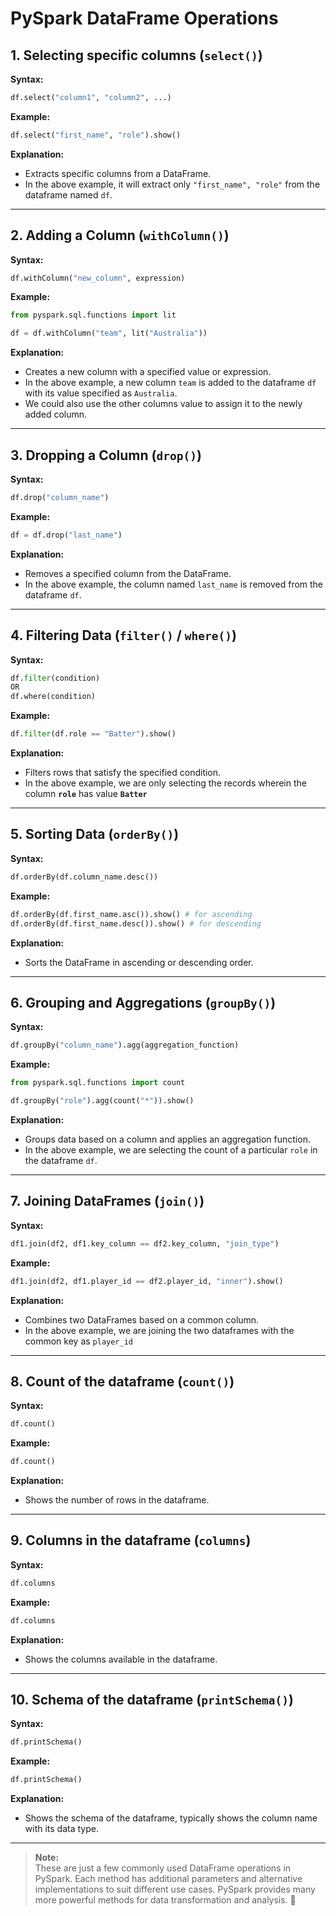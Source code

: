 
# PySpark DataFrame Operations

## 1. Selecting specific columns (`select()`)

**Syntax:**
```python
df.select("column1", "column2", ...)
```

**Example:**
```python
df.select("first_name", "role").show()
```

**Explanation:**
- Extracts specific columns from a DataFrame.
- In the above example, it will extract only `"first_name", "role"` from the dataframe named `df`.

---

## 2. Adding a Column (`withColumn()`)

**Syntax:**
```python
df.withColumn("new_column", expression)
```

**Example:**
```python
from pyspark.sql.functions import lit

df = df.withColumn("team", lit("Australia"))
```

**Explanation:**  
- Creates a new column with a specified value or expression.
- In the above example, a new column `team` is added to the dataframe `df` with its value specified as `Australia`.
- We could also use the other columns value to assign it to the newly added column.

---

## 3. Dropping a Column (`drop()`)

**Syntax:**
```python
df.drop("column_name")
```

**Example:**
```python
df = df.drop("last_name")
```

**Explanation:**  
- Removes a specified column from the DataFrame.
- In the above example, the column named `last_name` is removed from the dataframe `df`.

---

## 4. Filtering Data (`filter()` / `where()`)

**Syntax:**
```python
df.filter(condition)
OR
df.where(condition)
```

**Example:**
```python
df.filter(df.role == "Batter").show()
```

**Explanation:**  
- Filters rows that satisfy the specified condition.
- In the above example, we are only selecting the records wherein the column **`role`** has value **`Batter`**
---

## 5. Sorting Data (`orderBy()`)

**Syntax:**
```python
df.orderBy(df.column_name.desc())
```

**Example:**
```python
df.orderBy(df.first_name.asc()).show() # for ascending
df.orderBy(df.first_name.desc()).show() # for descending
```

**Explanation:**  
- Sorts the DataFrame in ascending or descending order.

---

## 6. Grouping and Aggregations (`groupBy()`)

**Syntax:**
```python
df.groupBy("column_name").agg(aggregation_function)
```

**Example:**
```python
from pyspark.sql.functions import count

df.groupBy("role").agg(count("*")).show()
```

**Explanation:**  
- Groups data based on a column and applies an aggregation function.
- In the above example, we are selecting the count of a particular `role` in the dataframe `df`.

---

## 7. Joining DataFrames (`join()`)

**Syntax:**
```python
df1.join(df2, df1.key_column == df2.key_column, "join_type")
```

**Example:**
```python
df1.join(df2, df1.player_id == df2.player_id, "inner").show()
```

**Explanation:**
- Combines two DataFrames based on a common column.
- In the above example, we are joining the two dataframes with the common key as `player_id`

---

## 8. Count of the dataframe (`count()`)

**Syntax:**
```python
df.count()
```

**Example:**
```python
df.count()
```

**Explanation:**
- Shows the number of rows in the dataframe.

---

## 9. Columns in the dataframe (`columns`)

**Syntax:**
```python
df.columns
```

**Example:**
```python
df.columns
```

**Explanation:**
- Shows the columns available in the dataframe.

---

## 10. Schema of the dataframe (`printSchema()`)

**Syntax:**
```python
df.printSchema()
```

**Example:**
```python
df.printSchema()
```

**Explanation:**
- Shows the schema of the dataframe, typically shows the column name with its data type.

---


> **Note:**  
> These are just a few commonly used DataFrame operations in PySpark. Each method has additional parameters and alternative implementations to suit different use cases. PySpark provides many more powerful methods for data transformation and analysis. 🚀  
